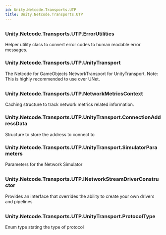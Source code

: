```yaml
---  
id: Unity.Netcode.Transports.UTP  
title: Unity.Netcode.Transports.UTP  
---
```


## 

<div class="markdown level0 summary">

</div>

<div class="markdown level0 conceptual">

</div>

<div class="markdown level0 remarks">

</div>

## 

### Unity.Netcode.Transports.UTP.ErrorUtilities

<div class="section">

Helper utility class to convert error codes to human readable error
messages.

</div>

### Unity.Netcode.Transports.UTP.UnityTransport

<div class="section">

The Netcode for GameObjects NetworkTransport for UnityTransport. Note:
This is highly recommended to use over UNet.

</div>

## 

### Unity.Netcode.Transports.UTP.NetworkMetricsContext

<div class="section">

Caching structure to track network metrics related information.

</div>

### Unity.Netcode.Transports.UTP.UnityTransport.ConnectionAddressData

<div class="section">

Structure to store the address to connect to

</div>

### Unity.Netcode.Transports.UTP.UnityTransport.SimulatorParameters

<div class="section">

Parameters for the Network Simulator

</div>

## 

### Unity.Netcode.Transports.UTP.INetworkStreamDriverConstructor

<div class="section">

Provides an interface that overrides the ability to create your own
drivers and pipelines

</div>

## 

### Unity.Netcode.Transports.UTP.UnityTransport.ProtocolType

<div class="section">

Enum type stating the type of protocol

</div>
